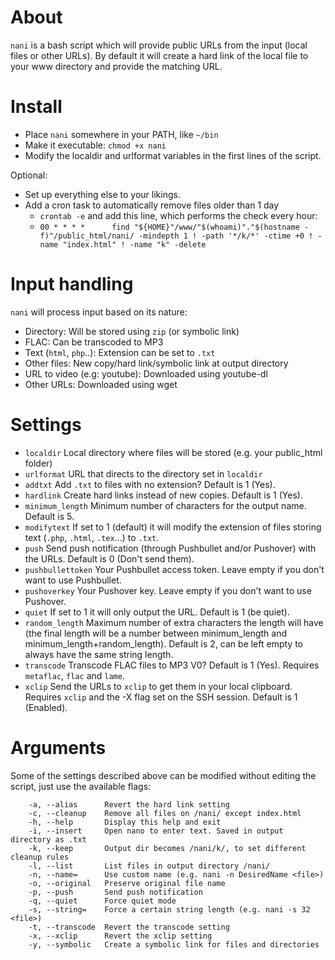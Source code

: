 # About
`nani` is a bash script which will provide public URLs from the input (local files or other URLs). By default it will create a hard link of the local file to your www directory and provide the matching URL.

# Install
* Place `nani` somewhere in your PATH, like `~/bin`
* Make it executable: `chmod +x nani`
* Modify the localdir and urlformat variables in the first lines of the script.

Optional:

* Set up everything else to your likings.
* Add a cron task to automatically remove files older than 1 day
    * `crontab -e` and add this line, which performs the check every hour:
    * `00 * * * *      find "${HOME}"/www/"$(whoami)"."$(hostname -f)"/public_html/nani/ -mindepth 1 ! -path '*/k/*' -ctime +0 ! -name "index.html" ! -name "k" -delete`

# Input handling
`nani` will process input based on its nature:

- Directory: Will be stored using `zip` (or symbolic link)
- FLAC: Can be transcoded to MP3
- Text (`html`, `php`..): Extension can be set to `.txt`
- Other files: New copy/hard link/symbolic link at output directory
- URL to video (e.g: youtube): Downloaded using youtube-dl
- Other URLs: Downloaded using wget

# Settings
* `localdir` Local directory where files will be stored (e.g. your public_html folder)
* `urlformat` URL that directs to the directory set in `localdir`
* `addtxt` Add `.txt` to files with no extension? Default is 1 (Yes).
* `hardlink` Create hard links instead of new copies. Default is 1 (Yes).
* `minimum_length` Minimum number of characters for the output name. Default is 5.
* `modifytext` If set to 1 (default) it will modify the extension of files storing text (`.php`, `.html`, `.tex`...) to `.txt`.
* `push` Send push notification (through Pushbullet and/or Pushover) with the URLs. Default is 0 (Don't send them).
* `pushbullettoken` Your Pushbullet access token. Leave empty if you don't want to use Pushbullet.
* `pushoverkey` Your Pushover key. Leave empty if you don't want to use Pushover.
* `quiet` If set to 1 it will only output the URL. Default is 1 (be quiet).
* `random_length` Maximum number of extra characters the length will have (the final length will be a number between minimum_length and minimum_length+random_length). Default is 2, can be left empty to always have the same string length.
* `transcode` Transcode FLAC files to MP3 V0? Default is 1 (Yes). Requires `metaflac`, `flac` and `lame`.
* `xclip` Send the URLs to `xclip` to get them in your local clipboard. Requires `xclip` and the -X flag set on the SSH session. Default is 1 (Enabled).

# Arguments
Some of the settings described above can be modified without editing the script, just use the available flags:

```
    -a, --alias      Revert the hard link setting
    -c, --cleanup    Remove all files on /nani/ except index.html
    -h, --help       Display this help and exit
    -i, --insert     Open nano to enter text. Saved in output directory as .txt
    -k, --keep       Output dir becomes /nani/k/, to set different cleanup rules
    -l, --list       List files in output directory /nani/
    -n, --name=      Use custom name (e.g. nani -n DesiredName <file>)
    -o, --original   Preserve original file name
    -p, --push       Send push notification
    -q, --quiet      Force quiet mode
    -s, --string=    Force a certain string length (e.g. nani -s 32 <file>)
    -t, --transcode  Revert the transcode setting
    -x, --xclip      Revert the xclip setting
    -y, --symbolic   Create a symbolic link for files and directories
```
